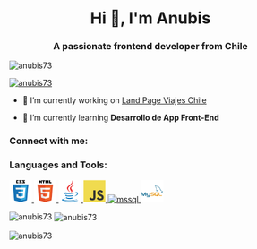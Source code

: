 <h1 align="center">Hi 👋, I'm Anubis</h1>
<h3 align="center">A passionate frontend developer from Chile</h3>

<p align="left"> <img src="https://komarev.com/ghpvc/?username=anubis73&label=Profile%20views&color=0e75b6&style=flat" alt="anubis73" /> </p>

<p align="left"> <a href="https://github.com/ryo-ma/github-profile-trophy"><img src="https://github-profile-trophy.vercel.app/?username=anubis73" alt="anubis73" /></a> </p>

- 🔭 I’m currently working on [Land Page Viajes Chile](https://anubis73.github.io/dl1t1m2024/)

- 🌱 I’m currently learning **Desarrollo de App Front-End**

<h3 align="left">Connect with me:</h3>
<p align="left">
</p>

<h3 align="left">Languages and Tools:</h3>
<p align="left"> <a href="https://www.w3schools.com/css/" target="_blank" rel="noreferrer"> <img src="https://raw.githubusercontent.com/devicons/devicon/master/icons/css3/css3-original-wordmark.svg" alt="css3" width="40" height="40"/> </a> <a href="https://www.w3.org/html/" target="_blank" rel="noreferrer"> <img src="https://raw.githubusercontent.com/devicons/devicon/master/icons/html5/html5-original-wordmark.svg" alt="html5" width="40" height="40"/> </a> <a href="https://www.java.com" target="_blank" rel="noreferrer"> <img src="https://raw.githubusercontent.com/devicons/devicon/master/icons/java/java-original.svg" alt="java" width="40" height="40"/> </a> <a href="https://developer.mozilla.org/en-US/docs/Web/JavaScript" target="_blank" rel="noreferrer"> <img src="https://raw.githubusercontent.com/devicons/devicon/master/icons/javascript/javascript-original.svg" alt="javascript" width="40" height="40"/> </a> <a href="https://www.microsoft.com/en-us/sql-server" target="_blank" rel="noreferrer"> <img src="https://www.svgrepo.com/show/303229/microsoft-sql-server-logo.svg" alt="mssql" width="40" height="40"/> </a> <a href="https://www.mysql.com/" target="_blank" rel="noreferrer"> <img src="https://raw.githubusercontent.com/devicons/devicon/master/icons/mysql/mysql-original-wordmark.svg" alt="mysql" width="40" height="40"/> </a> </p>

<p><img align="left" src="https://github-readme-stats.vercel.app/api/top-langs?username=anubis73&show_icons=true&locale=en&layout=compact" alt="anubis73" /></p>

<p>&nbsp;<img align="center" src="https://github-readme-stats.vercel.app/api?username=anubis73&show_icons=true&locale=en" alt="anubis73" /></p>

<p><img align="center" src="https://github-readme-streak-stats.herokuapp.com/?user=anubis73&" alt="anubis73" /></p>
